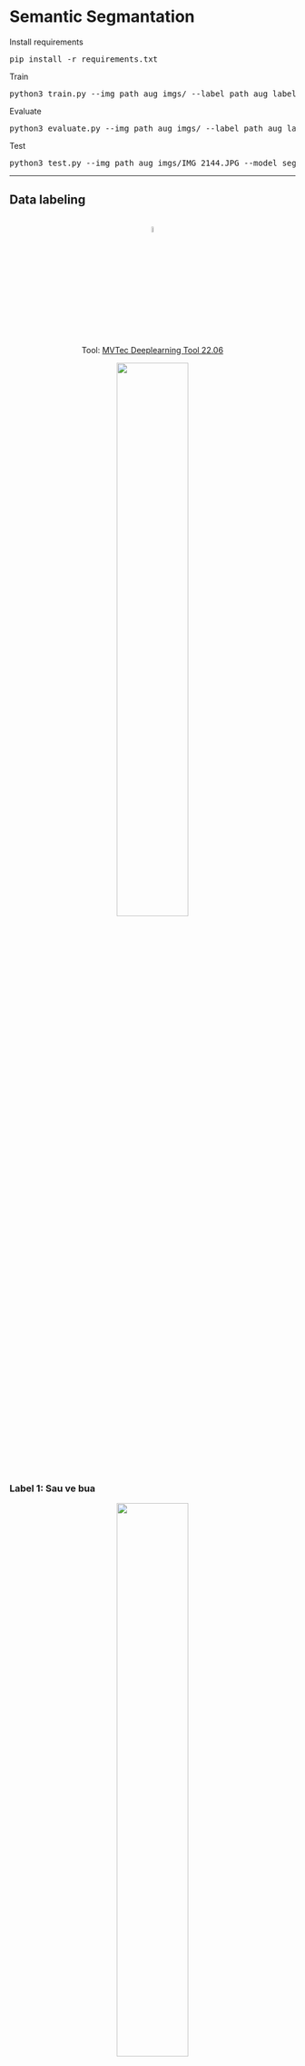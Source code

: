 # Semantic Segmantation
Install requirements
<pre>
pip install -r requirements.txt
</pre>
Train
<pre>
python3 train.py --img_path aug_imgs/ --label_path aug_labels/ --shape 256 --batch_size 16
</pre>

Evaluate
<pre>
python3 evaluate.py --img_path aug_imgs/ --label_path aug_labels --model segmantation.h5 --shape 256 --batch_size 16
</pre>

Test
<pre>
python3 test.py --img_path aug_imgs/IMG_2144.JPG --model segmantation.h5
</pre>
---

## Data labeling

<div align="center" style="display: inline_block"><br>

<img src='storage/tool_icon.jpg' style='width: 5%'>

Tool: [MVTec Deeplearning Tool 22.06](https://www.mvtec.com/products/deep-learning-tool) 

<img src='storage/tool_label.png' style='width: 50%'>
</div>


### Label 1: Sau ve bua
<div align="center" style="inline_block">
<img src='storage/label_sauvebua.png' style='width: 50%'>
</div>

### Label 2: Nam ri sat
<div align="center" style="inline_block">
<img src='storage/label_namrisat.jpg' style='width: 50%'>
</div>

### Overview:

- 534 images
- Sau ve bua: 327 objects
- Nam ri sat: 531 objects

<div align="center" style="inline_block">
<img src='storage/overview.png' style='width: 50%'>
</div>

## Build model unet

## Version 1

### Without augmentation

<div align="center" style="inline_block">
<img src='storage/model_ver1.png' style='width: 50%'>
</div>

* num parameters: 7.699.011

* training:

<div align="center">
<a align="center" style="inline_block">
<img src='storage/acc.png' style='width: 30%'>
<img src='storage/loss.png' style='width: 30%'>
</a>
</div>


* Accuracy on test set: 0.9669

<div align="center" style="inline_block">
<img src='storage/res_ver1_1.png' style='width: 50%'>
<img src='storage/res_ver1_2.png' style='width: 50%'>
<img src='storage/res_ver1_3.png' style='width: 50%'>
<img src='storage/res_ver1_4.png' style='width: 50%'>
</div>

* Dữ liệu khá ít, nên để tránh trước việc overfitting nên mạng unet đã được cắt giảm bớt 1 block downsample và 1 block upsample so với kiến trúc gốc, giảm số lượng tham số xuống còn khoảng 7 tr, trong khi model gốc khoảng 31tr

* Model cho ra accuracy khá cao tuy nhiên kết quả test rất tệ. Có thể lý giải như sau. Kích thước ảnh đưa vào mạng là 256 x 256 trong có có rất nhiều pixel mang label 0 (background) khi mô hình dự đoán, đa phần các pixel được dự đoán mang giá trị là 0 điều này làm cho accuracy cao. Trong khi đó các label 1 và label 2 không dự đoán được làm cho kết quả test trên dữ liệu thật tệ.


### With augmentation

* Các phép biến đổi được dùng để tăng cường dữ liệu bao gồm:

	* Horizontal flip
	* Vertical flip
	* Rotate
	* Shear
	* Scale
	* Translate
	* Brighness
	* Crop

<div align="center" style="inline_block">
<img src='storage/Figure_2.png' style='width: 50%'>
</div>

* Dữ liệu = (num images) * 5 + (num images) = 3024 images

* Vì khi load dữ liệu với size 256x256 vào ram để đưa vào model thì sẽ làm cho colab mất kết nối do tràn ram do đó phải viết lại hàm train model theo từng batch và đọc ảnh từ path của image

* Khi training đặt số lượng epoch là 100, và early stoppng theo dõi val_loss, patience=2, vì patience khá thấp cho nên model không train được nhiều (~8 epoch) và accuracy đạt khoảng 0.96. Kết quả test thì model dự đoán đa số là label 0 làm cho kết quả thực tế không tốt. Khi tăng patience lên thì model đã train được nhiều hơn và accuracy lên 0.99. Kết quả test cũng chính xác hơn


* training:

<div align="center">
<a align="center" style="inline_block">
<img src='storage/acc1.png' style='width: 30%'>
<img src='storage/loss1.png' style='width: 30%'>
</a>
</div>

* testing:

<div align="center" style="inline_block">
<img src='storage/aug_res_ver1_1.png' style='width: 50%'>
<img src='storage/aug_res_ver1_2.png' style='width: 50%'>
<img src='storage/aug_res_ver1_3.png' style='width: 50%'>
<img src='storage/aug_res_ver1.png' style='width: 50%'>
</div>

## Version 2

<div align="center" style="inline_block">
<img src='storage/model_ver2.png' style='width: 50%'>
</div>

* numparameters: 31,033,411

### with augmentation


* training:

<div align="center">
<a align="center" style="inline_block">
<img src='storage/acc2.png' style='width: 30%'>
<img src='storage/loss2.png' style='width: 30%'>
</a>
</div>

* testing:

<div align="center" style="inline_block">
<img src='storage/aug_res_ver2_1.png' style='width: 50%'>
<img src='storage/aug_res_ver2_2.png' style='width: 50%'>
<img src='storage/aug_res_ver2_3.png' style='width: 50%'>
<img src='storage/aug_res_ver2.png' style='width: 50%'>
</div>

* Kết quả test trên dữ liệu cho thấy model đã học được cách phát hiện được bệnh, phát hiện khá chính xác. Tuy nhiên một số những điểm ảnh bị chói sáng do ánh sáng mặt trời thì model phát hiện thành bệnh sâu vẽ bùa.

